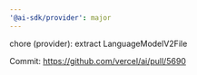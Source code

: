 ```yaml
---
'@ai-sdk/provider': major
---
```


chore (provider): extract LanguageModelV2File

Commit: https://github.com/vercel/ai/pull/5690
